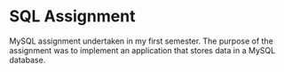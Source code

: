 # SQL Assignment

MySQL assignment undertaken in my first semester.  The purpose of the assignment was to implement an application that 
stores data in a MySQL database.

